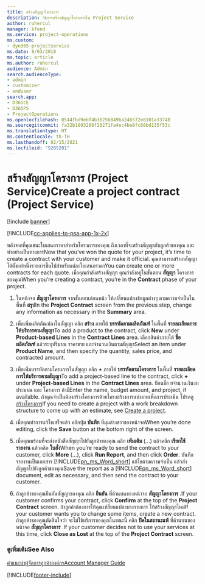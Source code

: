 ```yaml
---
title: สร้างสัญญาโครงการ
description: วิธีการสร้างสัญญาโครงการใน Project Service
author: ruhercul
manager: kfend
ms.service: project-operations
ms.custom:
- dyn365-projectservice
ms.date: 8/03/2018
ms.topic: article
ms.author: ruhercul
audience: Admin
search.audienceType:
- admin
- customizer
- enduser
search.app:
- D365CE
- D365PS
- ProjectOperations
ms.openlocfilehash: 0544fbd9ebf4b36256849ba246572e8101a33748
ms.sourcegitcommit: fa32b1893286f20271fa4ec4be8fc68bd135f53c
ms.translationtype: HT
ms.contentlocale: th-TH
ms.lasthandoff: 02/15/2021
ms.locfileid: "5285281"
---
```

# <a name="create-a-project-contract-project-service"></a><span data-ttu-id="ef21e-103">สร้างสัญญาโครงการ (Project Service)</span><span class="sxs-lookup"><span data-stu-id="ef21e-103">Create a project contract (Project Service)</span></span>

[!include [banner](../includes/psa-now-project-operations.md)]

[!INCLUDE[cc-applies-to-psa-app-1x-2x](../includes/cc-applies-to-psa-app-1x-2x.md)]

<span data-ttu-id="ef21e-104">หลังจากที่คุณชนะใบเสนอราคาสำหรับโครงการของคุณ ถึงเวลาที่จะสร้างสัญญากับลูกค้าของคุณ และทำอย่างเป็นทางการ</span><span class="sxs-lookup"><span data-stu-id="ef21e-104">Now that you’ve won the quote for your project, it’s time to create a contract with your customer and make it official.</span></span> <span data-ttu-id="ef21e-105">คุณสามารถสร้างาสัญญาได้ตั้งแต่หนึ่งรายการขึ้นไปสำหรับแต่ละใบเสนอราคา</span><span class="sxs-lookup"><span data-stu-id="ef21e-105">You can create one or more contracts for each quote.</span></span> <span data-ttu-id="ef21e-106">เมื่อคุณกำลังสร้างสัญญา คุณกำลังอยู่ในขั้นตอน **สัญญา** โครงการของคุณ</span><span class="sxs-lookup"><span data-stu-id="ef21e-106">When you’re creating a contract, you’re in the **Contract** phase of your project.</span></span>  
  
1. <span data-ttu-id="ef21e-107">ในหน้าจอ **สัญญาโครงการ** จากขั้นตอนก่อนหน้า ให้เปลี่ยนแปลงข้อมูลต่างๆ ตามความจำเป็นในพื้นที่ **สรุป**</span><span class="sxs-lookup"><span data-stu-id="ef21e-107">In the **Project Contract** screen from the previous step, change any information as necessary in the **Summary** area.</span></span>  
  
2. <span data-ttu-id="ef21e-108">เพื่อเพิ่มผลิตภัณฑ์ลงในสัญญา คลิก **สร้าง** ภายใต้ **บรรทัดตามผลิตภัณฑ์** ในพื้นที่ **รายละเอียดการให้บริการตามสัญญา**</span><span class="sxs-lookup"><span data-stu-id="ef21e-108">To add a product to the contract, click **New** under **Product-based Lines** in the **Contract Lines** area.</span></span> <span data-ttu-id="ef21e-109">เลือกสินค้าภายใต้ **ชื่อผลิตภัณฑ์** แล้วระบุปริมาณ ราคาขาย และจำนวนเงินตามสัญญา</span><span class="sxs-lookup"><span data-stu-id="ef21e-109">Select an item under **Product Name**, and then specify the quantity, sales price, and contracted amount.</span></span>  
  
3. <span data-ttu-id="ef21e-110">เพื่อเพิ่มบรรทัดตามโครงการในสัญญา คลิก **+** ภายใต้ **บรรทัดตามโครงการ** ในพื้นที่ **รายละเอียดการให้บริการตามสัญญา**</span><span class="sxs-lookup"><span data-stu-id="ef21e-110">To add a project-based line to the contract, click **+** under **Project-based Lines** in the **Contract Lines** area.</span></span> <span data-ttu-id="ef21e-111">ป้อนชื่อ ยจำนวนเงินงบประมาณ และ โครงการ ถ้ามี</span><span class="sxs-lookup"><span data-stu-id="ef21e-111">Enter the name, budget amount, and project, if available.</span></span> <span data-ttu-id="ef21e-112">ถ้าคุณจำเป็นต้องสร้างโครงการด้วยโครงสร้างการแบ่งงานเพื่อการประเมิน โปรดดู [สร้างโครงการ](../psa/create-project.md)</span><span class="sxs-lookup"><span data-stu-id="ef21e-112">If you need to create a project with a work breakdown structure to come up with an estimate, see [Create a project](../psa/create-project.md).</span></span>  
  
4. <span data-ttu-id="ef21e-113">เมื่อคุณทำการแก้ไขเสร็จแล้ว คลิกปุ่ม **บันทึก** ที่มุมล่างขวาของหน้าจอ</span><span class="sxs-lookup"><span data-stu-id="ef21e-113">When you’re done editing, click the **Save** button at the bottom right of the screen.</span></span>  
  
5. <span data-ttu-id="ef21e-114">เมื่อคุณพร้อมที่จะส่งหนังสือสัญญาไปยังลูกค้าของคุณ คลิก **เพิ่มเติม** (...) แล้วคลิก **เรียกใช้รายงาน** แล้วคลิก **ใบสั่ง**</span><span class="sxs-lookup"><span data-stu-id="ef21e-114">When you’re ready to send the contract to your customer, click **More** (…), click **Run Report**, and then click **Order**.</span></span> <span data-ttu-id="ef21e-115">บันทึกรายงานเป็นเอกสาร [!INCLUDE[pn_ms_Word_short](../includes/pn-ms-word-short.md)] แก้ไขตามความจำเป็น แล้วส่งสัญญาไปยังลูกค้าของคุณ</span><span class="sxs-lookup"><span data-stu-id="ef21e-115">Save the report as a [!INCLUDE[pn_ms_Word_short](../includes/pn-ms-word-short.md)] document, edit as necessary, and then send the contract to your customer.</span></span>  
  
6. <span data-ttu-id="ef21e-116">ถ้าลูกค้าของคุณยืนยันสัญญาของคุณ คลิก **ยืนยัน** ที่ด้านบนของหน้าจอ **สัญญาโครงการ** .</span><span class="sxs-lookup"><span data-stu-id="ef21e-116">If your customer confirms your contract, click **Confirm** at the top of the **Project Contract** screen.</span></span> <span data-ttu-id="ef21e-117">ถ้าลูกค้าต้องการให้คุณเปลี่ยนแปลงบางรายการ ให้สร้างสัญญาใหม่</span><span class="sxs-lookup"><span data-stu-id="ef21e-117">If your customer wants you to change some items, create a new contract.</span></span> <span data-ttu-id="ef21e-118">ถ้าลูกค้าของคุณตัดสินใจว่า จะไม่ใช้บริการของคุณในขณะนี้ คลิก **ปิดในสถานะแพ้** ที่ด้านบนของหน้าจอ **สัญญาโครงการ** .</span><span class="sxs-lookup"><span data-stu-id="ef21e-118">If your customer decides not to use your services at this time, click **Close as Lost** at the top of the **Project Contract** screen.</span></span>  
  
### <a name="see-also"></a><span data-ttu-id="ef21e-119">ดูเพิ่มเติม</span><span class="sxs-lookup"><span data-stu-id="ef21e-119">See Also</span></span>  
 [<span data-ttu-id="ef21e-120">คำแนะนำผู้จัดการลูกค้าองค์กร</span><span class="sxs-lookup"><span data-stu-id="ef21e-120">Account Manager Guide</span></span>](../psa/account-manager-guide.md)


[!INCLUDE[footer-include](../includes/footer-banner.md)]